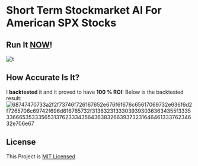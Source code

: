 # Short Term Stockmarket AI For American SPX Stocks
## Run It [NOW](https://replit.com/@dopevog/stockmarket-ai?embed=1&output=1#.replit)!
![t](https://user-images.githubusercontent.com/82938580/118754665-27a1ac00-b885-11eb-8ad6-954fa97d0fcb.gif)

## How Accurate Is It?
I __backtested__ it and it proved to have __100 % ROI__! Below is the backtested result:
![68747470733a2f2f73746f726167652e676f6f676c65617069732e636f6d2f7265706c69742f696d616765732f313632313330393930363634355f33353366653533356531376233343564363832663937323164646133376234632e706e67](https://user-images.githubusercontent.com/82938580/118754684-2e302380-b885-11eb-9598-bb78bd8b457a.png)


## License
This Project is [MIT Licensed](https://github.com/dopevog/stockmarket-ai/blob/main/LICENSE)
